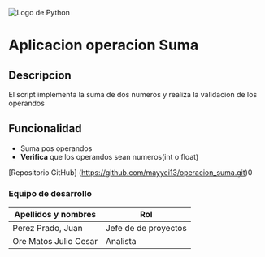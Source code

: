 ![Logo de Python](https://static.vecteezy.com/system/resources/previews/012/697/295/non_2x/3d-python-programming-language-logo-free-png.png)

# Aplicacion operacion Suma
## Descripcion
El script implementa la suma de dos numeros y realiza la validacion de los operandos 
## Funcionalidad
- Suma pos operandos
- **Verifica** que los operandos sean numeros(int o float)
  
[Repositorio GitHub]
(https://github.com/mayyei13/operacion_suma.git)0

### Equipo de desarrollo
| Apellidos y nombres| Rol |
|--------------------|-----|
| Perez Prado, Juan |Jefe de de proyectos|
| Ore Matos Julio Cesar|Analista|

